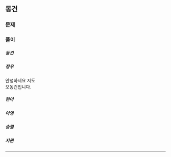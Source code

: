 ## 동건

### 문제

### 풀이
##### 동건
##### 정우
안녕하세요 저도  
오동건입니다. 
##### 현아
##### 아영
##### 승렬
##### 지원
---
